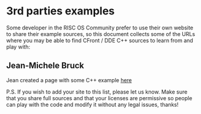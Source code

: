 # 3rd parties examples

Some developer in the RISC OS Community prefer to use their own website to share their example sources, so this document collects some of the URLs where you may be able to find CFront / DDE C++ sources to learn from and play with:

## Jean-Michele Bruck

Jean created a page with some C++ example [here](https://jeanmichelb.riscos.fr/C++.html)

P.S. If you wish to add your site to this list, please let us know. Make sure that you share full sources and that your licenses are permissive so people can play with the code and modify it without any legal issues, thanks!

